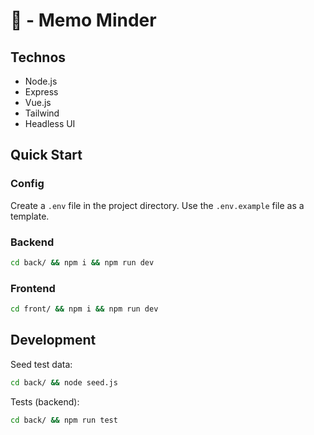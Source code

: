 # 💌 - Memo Minder

## Technos

- Node.js
- Express
- Vue.js
- Tailwind
- Headless UI

## Quick Start

### Config

Create a `.env` file in the project directory. Use the `.env.example` file as a template.

### Backend

```bash
cd back/ && npm i && npm run dev
```

### Frontend

```bash
cd front/ && npm i && npm run dev
```

## Development

Seed test data:
```bash
cd back/ && node seed.js
```

Tests (backend):
```bash
cd back/ && npm run test
```
